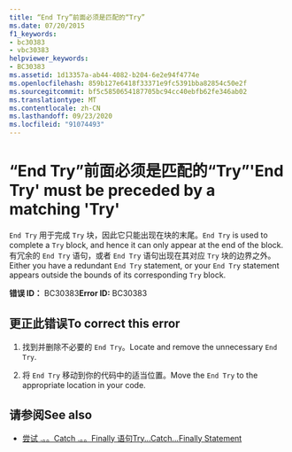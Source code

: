 ```yaml
---
title: “End Try”前面必须是匹配的“Try”
ms.date: 07/20/2015
f1_keywords:
- bc30383
- vbc30383
helpviewer_keywords:
- BC30383
ms.assetid: 1d13357a-ab44-4082-b204-6e2e94f4774e
ms.openlocfilehash: 859b127e6418f33371e9fc5391bba82854c50e2f
ms.sourcegitcommit: bf5c5850654187705bc94cc40ebfb62fe346ab02
ms.translationtype: MT
ms.contentlocale: zh-CN
ms.lasthandoff: 09/23/2020
ms.locfileid: "91074493"
---
```

# <a name="end-try-must-be-preceded-by-a-matching-try"></a><span data-ttu-id="d45f3-102">“End Try”前面必须是匹配的“Try”</span><span class="sxs-lookup"><span data-stu-id="d45f3-102">'End Try' must be preceded by a matching 'Try'</span></span>

<span data-ttu-id="d45f3-103">`End Try` 用于完成 `Try` 块，因此它只能出现在块的末尾。</span><span class="sxs-lookup"><span data-stu-id="d45f3-103">`End Try` is used to complete a `Try` block, and hence it can only appear at the end of the block.</span></span> <span data-ttu-id="d45f3-104">有冗余的 `End Try` 语句，或者 `End Try` 语句出现在其对应 `Try` 块的边界之外。</span><span class="sxs-lookup"><span data-stu-id="d45f3-104">Either you have a redundant `End Try` statement, or your `End Try` statement appears outside the bounds of its corresponding `Try` block.</span></span>  
  
 <span data-ttu-id="d45f3-105">**错误 ID：** BC30383</span><span class="sxs-lookup"><span data-stu-id="d45f3-105">**Error ID:** BC30383</span></span>  
  
## <a name="to-correct-this-error"></a><span data-ttu-id="d45f3-106">更正此错误</span><span class="sxs-lookup"><span data-stu-id="d45f3-106">To correct this error</span></span>  
  
1. <span data-ttu-id="d45f3-107">找到并删除不必要的 `End Try`。</span><span class="sxs-lookup"><span data-stu-id="d45f3-107">Locate and remove the unnecessary `End Try`.</span></span>  
  
2. <span data-ttu-id="d45f3-108">将 `End Try` 移动到你的代码中的适当位置。</span><span class="sxs-lookup"><span data-stu-id="d45f3-108">Move the `End Try` to the appropriate location in your code.</span></span>  
  
## <a name="see-also"></a><span data-ttu-id="d45f3-109">请参阅</span><span class="sxs-lookup"><span data-stu-id="d45f3-109">See also</span></span>

- [<span data-ttu-id="d45f3-110">尝试 .。。Catch .。。Finally 语句</span><span class="sxs-lookup"><span data-stu-id="d45f3-110">Try...Catch...Finally Statement</span></span>](../language-reference/statements/try-catch-finally-statement.md)
